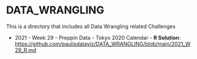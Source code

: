 # DATA_WRANGLING

This is a directory that includes all Data Wrangling related Challenges

* 2021 - Week 29 - Preppin Data - Tokyo 2020 Calendar - **R Solution**: 
 <https://github.com/paulisdataviz/DATA_WRANGLING/blob/main/2021_W29_R.md>
